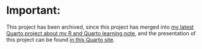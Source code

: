 # Important: 
This project has been archived, since this project has merged into [my latest Quarto project about my R and Quarto learning note](https://github.com/yuchen-xue/Learn-R-Quarto), and the presentation of this project can be found [in this Quarto site](https://yuchen-xue.github.io/Learn-R-Quarto/content/my-projects/EnerNOC-GAM.html).
